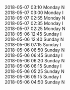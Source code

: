 2018-05-07 03:10 Monday  N  
2018-05-07 03:00 Monday  I  
2018-05-07 02:55 Monday  N  
2018-05-07 02:35 Monday  I  
2018-05-07 02:25 Monday  N  
2018-05-06 12:45 Sunday  I  
2018-05-06 12:40 Sunday  N  
2018-05-06 07:15 Sunday  I  
2018-05-06 06:50 Sunday  N  
2018-05-06 06:45 Sunday  I  
2018-05-06 06:20 Sunday  N  
2018-05-06 06:15 Sunday  I  
2018-05-06 05:25 Sunday  N  
2018-05-06 05:15 Sunday  I  
2018-05-06 04:50 Sunday  N  
